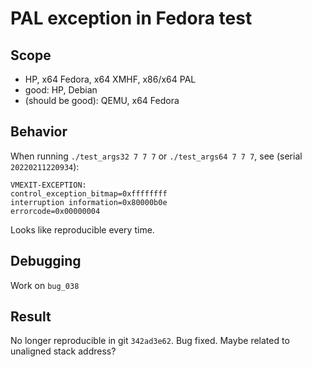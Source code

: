 # PAL exception in Fedora test

## Scope
* HP, x64 Fedora, x64 XMHF, x86/x64 PAL
* good: HP, Debian
* (should be good): QEMU, x64 Fedora

## Behavior
When running `./test_args32 7 7 7` or `./test_args64 7 7 7`, see (serial
`20220211220934`):
```
VMEXIT-EXCEPTION:
control_exception_bitmap=0xffffffff
interruption information=0x80000b0e
errorcode=0x00000004
```

Looks like reproducible every time.

## Debugging

Work on `bug_038`

## Result

No longer reproducible in git `342ad3e62`. Bug fixed. Maybe related to
unaligned stack address?

